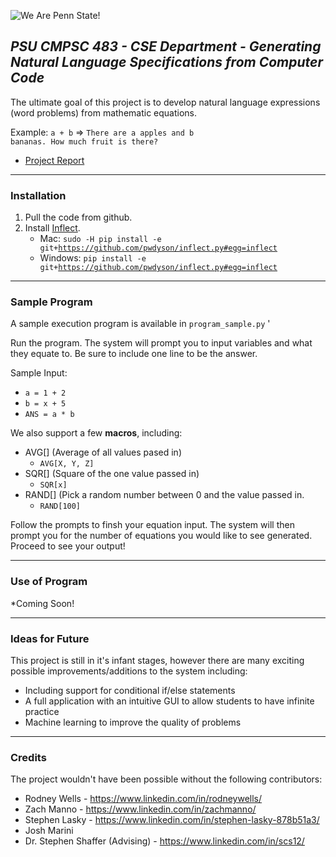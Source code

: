 
![We Are Penn State!](http://www.underconsideration.com/brandnew/archives/penn_state_logo_detail.png "We Are Penn State!")

## *PSU CMPSC 483 - CSE Department - Generating Natural Language Specifications from Computer Code*


The ultimate goal of this project is to develop natural language expressions (word problems) from mathematic equations.  

Example: 
<code>a + b</code>     =>     <code>There are a apples and b bananas. How much fruit is there?</code>

* [Project Report](https://drive.google.com/open?id=1dMMDF4w7kvLdJ-hLHWn3Bbbab42CPzhQ5-hcz-6UK3A) 

*** 

### Installation

1. Pull the code from github. 
2. Install [Inflect](https://pypi.python.org/pypi/inflect "Inflect Documentation"). 
   - Mac: <code>sudo -H pip install -e git+https://github.com/pwdyson/inflect.py#egg=inflect</code>
   - Windows: <code>pip install -e git+https://github.com/pwdyson/inflect.py#egg=inflect</code>



*** 

### Sample Program 
A sample execution program is available in <code>program_sample.py</code> '

Run the program. The system will prompt you to input variables and what they equate to. Be sure to include one line to be the answer. 
 
Sample Input: 
- <code>a = 1 + 2</code>
- <code>b = x + 5</code>
- <code>ANS = a * b</code>

We also support a few **macros**, including: 
- AVG[] (Average of all values pased in) 
   - <code>AVG[X, Y, Z] </code>
- SQR[] (Square of the one value passed in) 
   - <code>SQR[x]</code>
- RAND[] (Pick a random number between 0 and the value passed in. 
   - <code>RAND[100]</code>

Follow the prompts to finsh your equation input. The system will then prompt you for the number of equations you would like to see generated. Proceed to see your output!  

*** 


### Use of Program
*Coming Soon! 

*** 

### Ideas for Future
This project is still in it's infant stages, however there are many exciting possible improvements/additions to the system including:
- Including support for conditional if/else statements
- A full application with an intuitive GUI to allow students to have infinite practice
- Machine learning to improve the quality of problems


*** 
### Credits 

The project wouldn't have been possible without the following contributors: 
- Rodney Wells - https://www.linkedin.com/in/rodneywells/
- Zach Manno - https://www.linkedin.com/in/zachmanno/
- Stephen Lasky - https://www.linkedin.com/in/stephen-lasky-878b51a3/
- Josh Marini 
- Dr. Stephen Shaffer (Advising) - https://www.linkedin.com/in/scs12/
